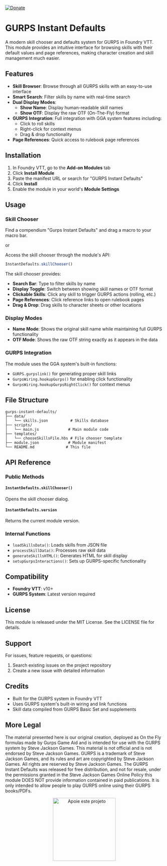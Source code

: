 [![Donate](https://img.shields.io/badge/Donate-Sponsor%20on%20GitHub-black?logo=github)](https://github.com/sponsors/Boifuba)


# GURPS Instant Defaults

A modern skill chooser and defaults system for GURPS in Foundry VTT. This module provides an intuitive interface for browsing skills with their default values and page references, making character creation and skill management much easier.

## Features

- **Skill Browser**: Browse through all GURPS skills with an easy-to-use interface
- **Smart Search**: Filter skills by name with real-time search
- **Dual Display Modes**: 
  - **Show Name**: Display human-readable skill names
  - **Show OTF**: Display the raw OTF (On-The-Fly) format
- **GURPS Integration**: Full integration with GGA system features including:
  - Click to roll skills
  - Right-click for context menus
  - Drag & drop functionality
- **Page References**: Quick access to rulebook page references

## Installation

1. In Foundry VTT, go to the **Add-on Modules** tab
2. Click **Install Module**
3. Paste the manifest URL or search for "GURPS Instant Defaults"
4. Click **Install**
5. Enable the module in your world's **Module Settings**


## Usage

### Skill Chooser

Find a compendium "Gurps Instant Defaults" and drag a macro to your macro bar.

or

Access the skill chooser through the module's API:

```javascript
InstantDefaults.skillChooser()
```

The skill chooser provides:

- **Search Bar**: Type to filter skills by name
- **Display Toggle**: Switch between showing skill names or OTF format
- **Clickable Skills**: Click any skill to trigger GURPS actions (rolling, etc.)
- **Page References**: Click reference links to open rulebook pages
- **Drag & Drop**: Drag skills to character sheets or other locations


### Display Modes

- **Name Mode**: Shows the original skill name while maintaining full GURPS functionality
- **OTF Mode**: Shows the raw OTF string exactly as it appears in the data

### GURPS Integration

The module uses the GGA system's built-in functions:
- `GURPS.gurpslink()` for generating proper skill links
- `GurpsWiring.hookupGurps()` for enabling click functionality
- `GurpsWiring.hookupGurpsRightClick()` for context menus


## File Structure

```
gurps-instant-defaults/
├── data/
│   └── skills.json          # Skills database
├── scripts/
│   └── main.js             # Main module code
├── templates/
│   └── chooseSkillsFile.hbs # File chooser template
├── module.json             # Module manifest
└── README.md              # This file
```

## API Reference

### Public Methods

#### `InstantDefaults.skillChooser()`
Opens the skill chooser dialog.

#### `InstantDefaults.version`
Returns the current module version.

### Internal Functions

- `loadSkillsData()`: Loads skills from JSON file
- `processSkillData()`: Processes raw skill data
- `generateSkillsHTML()`: Generates HTML for skill display
- `setupGurpsInteractions()`: Sets up GURPS-specific functionality



## Compatibility

- **Foundry VTT**: v10+
- **GURPS System**: Latest version required


## License

This module is released under the MIT License. See the LICENSE file for details.

## Support

For issues, feature requests, or questions:

1. Search existing issues on the project repository
2. Create a new issue with detailed information


## Credits

- Built for the GURPS system in Foundry VTT
- Uses GURPS system's built-in wiring and link functions
- Skill data compiled from GURPS Basic Set and supplements


## More Legal 

The material presented here is our original creation, deployed as On the Fly formulas made by Gurps Game Aid and is intended for use with the GURPS system by Steve Jackson Games. This material is not official and is not endorsed by Steve Jackson Games. GURPS is a trademark of Steve Jackson Games, and its rules and art are copyrighted by Steve Jackson Games. All rights are reserved by Steve Jackson Games. The GURPS Instant Defaults was released for free distribution, and not for resale, under the permissions granted in the Steve Jackson Games Online Policy this module DOES NOT provide information contained in paid publications. It is only intended to allow people to play GURPS online using their GURPS books/PDFs.


<p align="center">
  <a href="https://github.com/sponsors/Boifuba">
    <img src="https://img.shields.io/badge/Sponsor-30363D?style=for-the-badge&logo=GitHub-Sponsors&logoColor=#white)](https://github.com/sponsors/Boifuba" width="200" alt="Apoie este projeto"/>
  </a>
</p>